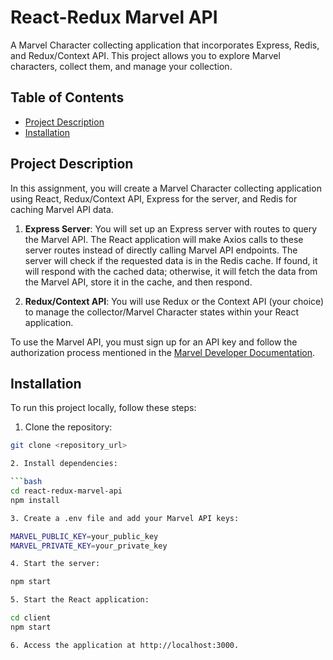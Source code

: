 # React-Redux Marvel API

A Marvel Character collecting application that incorporates Express, Redis, and Redux/Context API. This project allows you to explore Marvel characters, collect them, and manage your collection.

## Table of Contents

- [Project Description](#project-description)
- [Installation](#installation)

## Project Description

In this assignment, you will create a Marvel Character collecting application using React, Redux/Context API, Express for the server, and Redis for caching Marvel API data.

1. **Express Server**: You will set up an Express server with routes to query the Marvel API. The React application will make Axios calls to these server routes instead of directly calling Marvel API endpoints. The server will check if the requested data is in the Redis cache. If found, it will respond with the cached data; otherwise, it will fetch the data from the Marvel API, store it in the cache, and then respond.

2. **Redux/Context API**: You will use Redux or the Context API (your choice) to manage the collector/Marvel Character states within your React application.

To use the Marvel API, you must sign up for an API key and follow the authorization process mentioned in the [Marvel Developer Documentation](https://developer.marvel.com/documentation/authorization).

## Installation

To run this project locally, follow these steps:

1. Clone the repository:

```bash
git clone <repository_url>

2. Install dependencies:

```bash
cd react-redux-marvel-api
npm install

3. Create a .env file and add your Marvel API keys:

MARVEL_PUBLIC_KEY=your_public_key
MARVEL_PRIVATE_KEY=your_private_key

4. Start the server:

npm start

5. Start the React application:

cd client
npm start

6. Access the application at http://localhost:3000.

